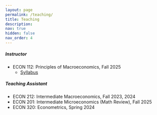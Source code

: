 ```yaml
---
layout: page
permalink: /teaching/
title: Teaching
description: 
nav: true
hidden: false
nav_order: 4
---
```

##### Instructor
* ECON 112: Principles of Macroeconomics, Fall 2025
  * [Syllabus](https://github.com/michellejtao/econ112/blob/main/ECON112_Syllabus.pdf) 

##### Teaching Assistant 
* ECON 212: Intermediate Macroeconomics, Fall 2023, 2024
* ECON 201: Intermediate Microeconomics (Math Review), Fall 2025
* ECON 320: Econometrics, Spring 2024 
